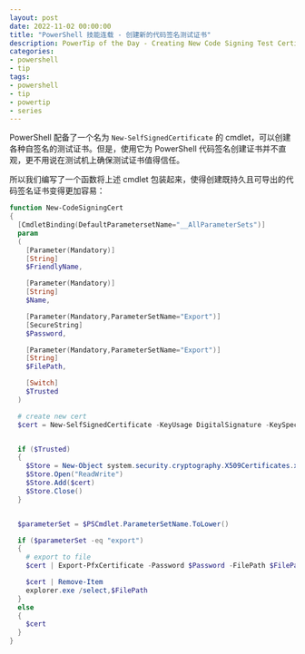 ```yaml
---
layout: post
date: 2022-11-02 00:00:00
title: "PowerShell 技能连载 - 创建新的代码签名测试证书"
description: PowerTip of the Day - Creating New Code Signing Test Certificates
categories:
- powershell
- tip
tags:
- powershell
- tip
- powertip
- series
---
```

PowerShell 配备了一个名为 `New-SelfSignedCertificate` 的 cmdlet，可以创建各种自签名的测试证书。但是，使用它为 PowerShell 代码签名创建证书并不直观，更不用说在测试机上确保测试证书值得信任。

所以我们编写了一个函数将上述 cmdlet 包装起来，使得创建既持久且可导出的代码签名证书变得更加容易：

```powershell
function New-CodeSigningCert
{
  [CmdletBinding(DefaultParametersetName="__AllParameterSets")]
  param
  (
    [Parameter(Mandatory)]
    [String]
    $FriendlyName,

    [Parameter(Mandatory)]
    [String]
    $Name,

    [Parameter(Mandatory,ParameterSetName="Export")]
    [SecureString]
    $Password,

    [Parameter(Mandatory,ParameterSetName="Export")]
    [String]
    $FilePath,

    [Switch]
    $Trusted
  )

  # create new cert
  $cert = New-SelfSignedCertificate -KeyUsage DigitalSignature -KeySpec Signature -FriendlyName $FriendlyName -Subject "CN=$Name" -KeyExportPolicy ExportableEncrypted -CertStoreLocation Cert:\CurrentUser\My -NotAfter (Get-Date).AddYears(5) -TextExtension @('2.5.29.37={text}1.3.6.1.5.5.7.3.3')


  if ($Trusted)
  {
    $Store = New-Object system.security.cryptography.X509Certificates.x509Store("Root", "CurrentUser")
    $Store.Open("ReadWrite")
    $Store.Add($cert)
    $Store.Close()
  }


  $parameterSet = $PSCmdlet.ParameterSetName.ToLower()

  if ($parameterSet -eq "export")
  {
    # export to file
    $cert | Export-PfxCertificate -Password $Password -FilePath $FilePath

    $cert | Remove-Item
    explorer.exe /select,$FilePath
  }
  else
  {
    $cert
  }
}
```

<!--本文国际来源：[Creating New Code Signing Test Certificates](https://community.idera.com/database-tools/powershell/powertips/b/tips/posts/creating-new-code-signing-test-certificates)-->

